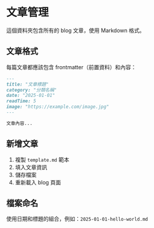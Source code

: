 # 文章管理

這個資料夾包含所有的 blog 文章，使用 Markdown 格式。

## 文章格式

每篇文章都應該包含 frontmatter（前置資料）和內容：

```markdown
---
title: "文章標題"
category: "分類名稱"
date: "2025-01-01"
readTime: 5
image: "https://example.com/image.jpg"
---

文章內容...
```

## 新增文章

1. 複製 `template.md` 範本
2. 填入文章資訊
3. 儲存檔案
4. 重新載入 blog 頁面

## 檔案命名

使用日期和標題的組合，例如：`2025-01-01-hello-world.md`
